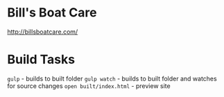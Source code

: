 # Bill's Boat Care

http://billsboatcare.com/

# Build Tasks

`gulp` - builds to built folder
`gulp watch` - builds to built folder and watches for source changes
`open built/index.html` - preview site
